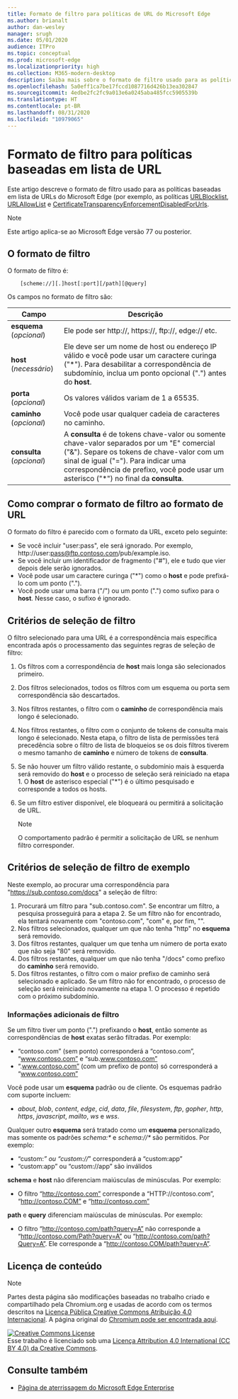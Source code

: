 ```yaml
---
title: Formato de filtro para políticas de URL do Microsoft Edge
ms.author: brianalt
author: dan-wesley
manager: srugh
ms.date: 05/01/2020
audience: ITPro
ms.topic: conceptual
ms.prod: microsoft-edge
ms.localizationpriority: high
ms.collection: M365-modern-desktop
description: Saiba mais sobre o formato de filtro usado para as políticas URLBlocklist e URLAllowlist do Microsoft Edge.
ms.openlocfilehash: 5a0eff1ca7be17fccd1087716d426b13ea302847
ms.sourcegitcommit: 4edbe2fc2fc9a013e6a0245aba485fcc5905539b
ms.translationtype: HT
ms.contentlocale: pt-BR
ms.lasthandoff: 08/31/2020
ms.locfileid: "10979065"
---
```

# Formato de filtro para políticas baseadas em lista de URL

Este artigo descreve o formato de filtro usado para as políticas baseadas em lista de URLs do Microsoft Edge (por exemplo, as políticas [URLBlocklist](microsoft-edge-policies.md#urlblocklist), [URLAllowList](microsoft-edge-policies.md#urlallowlist) e [CertificateTransparencyEnforcementDisabledForUrls](microsoft-edge-policies.md#certificatetransparencyenforcementdisabledforurls).

> [!NOTE]
> Este artigo aplica-se ao Microsoft Edge versão 77 ou posterior.

## O formato de filtro

O formato de filtro é:

```
    [scheme://][.]host[:port][/path][@query]
```

Os campos no formato de filtro são:

| Campo | Descrição |
| --- | --- |
| **esquema** (*opcional*) | Ele pode ser http://, https://, ftp://, edge:// etc. |
| **host** (*necessário*) | Ele deve ser um nome de host ou endereço IP válido e você pode usar um caractere curinga ("\*"). Para desabilitar a correspondência de subdomínio, inclua um ponto opcional (".") antes do **host**. |
| **porta** (*opcional*) | Os valores válidos variam de 1 a 65535. |
| **caminho** (*opcional*) | Você pode usar qualquer cadeia de caracteres no caminho. |
| **consulta** (*opcional*) | A **consulta** é de tokens chave-valor ou somente chave-valor separados por um "E" comercial ("&"). Separe os tokens de chave-valor com um sinal de igual ("="). Para indicar uma correspondência de prefixo, você pode usar um asterisco ("\*") no final da **consulta**. |

## Como comprar o formato de filtro ao formato de URL

O formato do filtro é parecido com o formato da URL, exceto pelo seguinte:

- Se você incluir "user:pass", ele será ignorado. Por exemplo, http://user:pass@ftp.contoso.com/pub/example.iso.
- Se você incluir um identificador de fragmento ("#"), ele e tudo que vier depois dele serão ignorados.
- Você pode usar um caractere curinga ("*") como o **host** e pode prefixá-lo com um ponto (".").
- Você pode usar uma barra ("/") ou um ponto (".") como sufixo para o **host**. Nesse caso, o sufixo é ignorado.

## Critérios de seleção de filtro

O filtro selecionado para uma URL é a correspondência mais específica encontrada após o processamento das seguintes regras de seleção de filtro:

1. Os filtros com a correspondência de **host** mais longa são selecionados primeiro.
2. Dos filtros selecionados, todos os filtros com um esquema ou porta sem correspondência são descartados.
3. Nos filtros restantes, o filtro com o **caminho** de correspondência mais longo é selecionado.
4. Nos filtros restantes, o filtro com o conjunto de tokens de consulta mais longo é selecionado. Nesta etapa, o filtro de lista de permissões terá precedência sobre o filtro de lista de bloqueios se os dois filtros tiverem o mesmo tamanho de **caminho** e número de tokens de **consulta**.
5. Se não houver um filtro válido restante, o subdomínio mais à esquerda será removido do **host** e o processo de seleção será reiniciado na etapa 1. O **host** de asterisco especial ("*") é o último pesquisado e corresponde a todos os hosts.
6. Se um filtro estiver disponível, ele bloqueará ou permitirá a solicitação de URL.

   >[!NOTE]
   >O comportamento padrão é permitir a solicitação de URL se nenhum filtro corresponder.

## Critérios de seleção de filtro de exemplo

Neste exemplo, ao procurar uma correspondência para "https://sub.contoso.com/docs" a seleção de filtro:

1. Procurará um filtro para "sub.contoso.com". Se encontrar um filtro, a pesquisa prosseguirá para a etapa 2. Se um filtro não for encontrado, ela tentará novamente com "contoso.com", "com" e, por fim, "".
2. Nos filtros selecionados, qualquer um que não tenha "http" no **esquema** será removido.
3. Dos filtros restantes, qualquer um que tenha um número de porta exato que não seja "80" será removido.
4. Dos filtros restantes, qualquer um que não tenha "/docs" como prefixo do **caminho** será removido.
5. Dos filtros restantes, o filtro com o maior prefixo de caminho será selecionado e aplicado. Se um filtro não for encontrado, o processo de seleção será reiniciado novamente na etapa 1. O processo é repetido com o próximo subdomínio.

### Informações adicionais de filtro

Se um filtro tiver um ponto (".") prefixando o **host**, então somente as correspondências de **host** exatas serão filtradas. Por exemplo:

- “contoso.com” (sem ponto) corresponderá a “contoso.com”, “www.contoso.com” e “sub.www.contoso.com”
- “.www.contoso.com” (com um prefixo de ponto) só corresponderá a “www.contoso.com”

Você pode usar um **esquema** padrão ou de cliente. Os esquemas padrão com suporte incluem:

- _about_, _blob_, _content_, _edge_, _cid_, _data_, _file_, _filesystem_, _ftp_, _gopher_, _http_, _https_, _javascript_, _mailto_, _ws_ e _wss_.

Qualquer outro **esquema** será tratado como um **esquema** personalizado, mas somente os padrões _schema:*_ e _schema://*_ são permitidos. Por exemplo:

- “custom:*” ou “custom://*” corresponderá a “custom:app”
- “custom:app” ou “custom://app” são inválidos

**schema** e **host** não diferenciam maiúsculas de minúsculas. Por exemplo:

- O filtro “http://contoso.com” corresponde a “HTTP://contoso.com”, “http://contoso.COM” e “http://contoso.com”

**path** e **query** diferenciam maiúsculas de minúsculas. Por exemplo:

- O filtro “http://contoso.com/path?query=A” não corresponde a “http://contoso.com/Path?query=A” ou “http://contoso.com/path?Query=A”. Ele corresponde a “http://contoso.COM/path?query=A”.

## Licença de conteúdo

> [!NOTE]
> Partes desta página são modificações baseadas no trabalho criado e compartilhado pela Chromium.org e usadas de acordo com os termos descritos na [Licença Pública Creative Commons Atribuição 4.0 Internacional](http://creativecommons.org/licenses/by/4.0/). A página original do [Chromium pode ser encontrada aqui](https://www.chromium.org/administrators/url-blacklist-filter-format).
  
<a rel="license" href="http://creativecommons.org/licenses/by/4.0/"><img alt="Creative Commons License" style="border-width:0" src="https://i.creativecommons.org/l/by/4.0/88x31.png" /></a><br />Esse trabalho é licenciado sob uma <a rel="license" href="http://creativecommons.org/licenses/by/4.0/">Licença Attribution 4.0 International (CC BY 4.0) da Creative Commons</a>.

## Consulte também

- [Página de aterrissagem do Microsoft Edge Enterprise](https://aka.ms/EdgeEnterprise)
